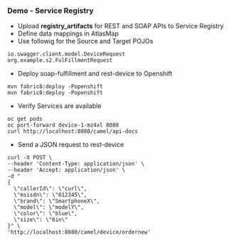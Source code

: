 ### Demo - Service Registry
- Upload **registry_artifacts** for REST and SOAP APIs to Service Registry
- Define data mappings in AtlasMap
- Use followig for the Source and Target POJOs
```
io.swagger.client.model.DeviceRequest
org.example.s2.FulFillmentRequest
```
- Deploy soap-fulfillment and rest-device to Openshift
```
mvn fabric8:deploy -Popenshift
mvn fabric8:deploy -Popenshift
```
- Verify Services are available
```
oc get pods
oc port-forward device-1-mz4xl 8080
curl http://localhost:8080/camel/api-docs
```
- Send a JSON request to rest-device
```
curl -X POST \
--header 'Content-Type: application/json' \
--header 'Accept: application/json' \
-d "
{
  \"callerId\": \"curl\",
  \"msisdn\": \"012345\",
  \"brand\": \"SmartphoneX\",
  \"model\": \"modelY\",
  \"color\": \"blue\",
  \"size\": \"6in\"
}" \
'http://localhost:8080/camel/device/ordernew'

```


 